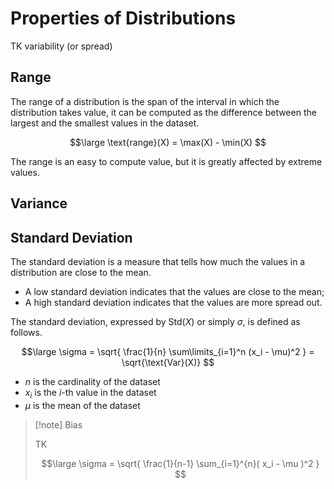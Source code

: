 # Properties of Distributions

TK variability (or spread)

## Range

The range of a distribution is the span of the interval in which the distribution takes value, it can be computed as the difference between the largest and the smallest values in the dataset.

$$\large
	\text{range}(X) = \max(X) - \min(X)
$$

The range is an easy to compute value, but it is greatly affected by extreme values.

## Variance



## Standard Deviation

The standard deviation is a measure that tells how much the values in a distribution are close to the mean.

- A low standard deviation indicates that the values are close to the mean;
- A high standard deviation indicates that the values are more spread out. 

The standard deviation, expressed by $\text{Std}(X)$ or simply $\sigma$, is defined as follows.

$$\large
	\sigma = \sqrt{
		\frac{1}{n}
		\sum\limits_{i=1}^n (x_i - \mu)^2
	}
	= \sqrt{\text{Var}(X)}
$$

- $n$ is the cardinality of the dataset
- $x_i$ is the $i$-th value in the dataset
- $\mu$ is the mean of the dataset

> [!note] Bias
> 
> TK
> 
> $$\large
> 	\sigma = \sqrt{
> 		\frac{1}{n-1} \sum_{i=1}^{n}( x_i - \mu )^2
> 	}
> $$
